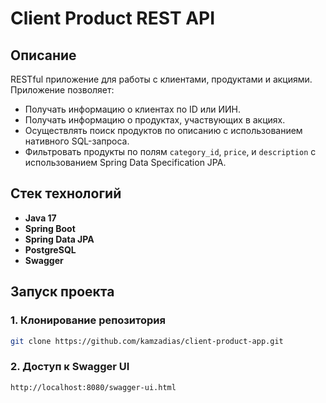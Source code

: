 # Client Product REST API

## Описание

RESTful приложение для работы с клиентами, продуктами и акциями. Приложение позволяет:
- Получать информацию о клиентах по ID или ИИН.
- Получать информацию о продуктах, участвующих в акциях.
- Осуществлять поиск продуктов по описанию с использованием нативного SQL-запроса.
- Фильтровать продукты по полям `category_id`, `price`, и `description` с использованием Spring Data Specification JPA.

## Стек технологий

- **Java 17**
- **Spring Boot**
- **Spring Data JPA**
- **PostgreSQL**
- **Swagger**


## Запуск проекта

### 1. Клонирование репозитория

```bash
git clone https://github.com/kamzadias/client-product-app.git
```

### 2. Доступ к Swagger UI
```URL
http://localhost:8080/swagger-ui.html
```
